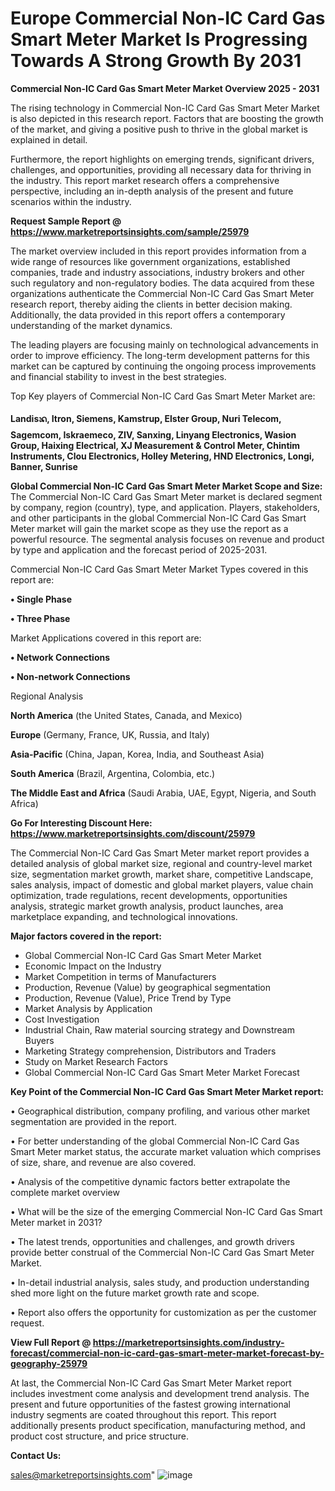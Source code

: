 # Europe Commercial Non-IC Card Gas Smart Meter Market Is Progressing Towards A Strong Growth By 2031

<Strong> Commercial Non-IC Card Gas Smart Meter Market Overview 2025 - 2031</strong>

The rising technology in Commercial Non-IC Card Gas Smart Meter Market is also depicted in this research report. Factors that are boosting the growth of the market, and giving a positive push to thrive in the global market is explained in detail.

Furthermore, the report highlights on emerging trends, significant drivers, challenges, and opportunities, providing all necessary data for thriving in the industry. This report market research offers a comprehensive perspective, including an in-depth analysis of the present and future scenarios within the industry.

<strong>Request Sample Report @ <a href=https://www.marketreportsinsights.com/sample/25979>https://www.marketreportsinsights.com/sample/25979</a></strong>

The market overview included in this report provides information from a wide range of resources like government organizations, established companies, trade and industry associations, industry brokers and other such regulatory and non-regulatory bodies. The data acquired from these organizations authenticate the Commercial Non-IC Card Gas Smart Meter research report, thereby aiding the clients in better decision making. Additionally, the data provided in this report offers a contemporary understanding of the market dynamics.

The leading players are focusing mainly on technological advancements in order to improve efficiency. The long-term development patterns for this market can be captured by continuing the ongoing process improvements and financial stability to invest in the best strategies.

Top Key players of Commercial Non-IC Card Gas Smart Meter Market are:

<strong>Landisᬪ, Itron, Siemens, Kamstrup, Elster Group, Nuri Telecom, Sagemcom, Iskraemeco, ZIV, Sanxing, Linyang Electronics, Wasion Group, Haixing Electrical, XJ Measurement & Control Meter, Chintim Instruments, Clou Electronics, Holley Metering, HND Electronics, Longi, Banner, Sunrise</strong>

<strong><b>Global Commercial Non-IC Card Gas Smart Meter Market Scope and Size:</b></strong>
The Commercial Non-IC Card Gas Smart Meter market is declared segment by company, region (country), type, and application. Players, stakeholders, and other participants in the global Commercial Non-IC Card Gas Smart Meter market will gain the market scope as they use the report as a powerful resource. The segmental analysis focuses on revenue and product by type and application and the forecast period of 2025-2031.

Commercial Non-IC Card Gas Smart Meter Market Types covered in this report are:

<strong>• Single Phase

• Three Phase</strong>

Market Applications covered in this report are:

<strong>• Network Connections

• Non-network Connections</strong> 

Regional Analysis

<strong>North America</strong> (the United States, Canada, and Mexico)

<strong>Europe</strong> (Germany, France, UK, Russia, and Italy)

<strong>Asia-Pacific</strong> (China, Japan, Korea, India, and Southeast Asia)

<strong>South America</strong> (Brazil, Argentina, Colombia, etc.)

<strong>The Middle East and Africa</strong> (Saudi Arabia, UAE, Egypt, Nigeria, and South Africa)

<strong>Go For Interesting Discount Here: <a href=https://www.marketreportsinsights.com/discount/25979>https://www.marketreportsinsights.com/discount/25979</a></strong>

The Commercial Non-IC Card Gas Smart Meter market report provides a detailed analysis of global market size, regional and country-level market size, segmentation market growth, market share, competitive Landscape, sales analysis, impact of domestic and global market players, value chain optimization, trade regulations, recent developments, opportunities analysis, strategic market growth analysis, product launches, area marketplace expanding, and technological innovations.

<strong><b>Major factors covered in the report:</b></strong>
<ul>
  <li>Global Commercial Non-IC Card Gas Smart Meter Market </li>
  <li>Economic Impact on the Industry</li>
  <li>Market Competition in terms of Manufacturers</li>
  <li>Production, Revenue (Value) by geographical segmentation</li>
  <li>Production, Revenue (Value), Price Trend by Type</li>
  <li>Market Analysis by Application</li>
  <li>Cost Investigation</li>
  <li>Industrial Chain, Raw material sourcing strategy and Downstream Buyers</li>
  <li>Marketing Strategy comprehension, Distributors and Traders</li>
  <li>Study on Market Research Factors</li>
  <li>Global Commercial Non-IC Card Gas Smart Meter Market Forecast</li>
</ul>

<strong><b>Key Point of the Commercial Non-IC Card Gas Smart Meter Market report:</b></strong>

• Geographical distribution, company profiling, and various other market segmentation are provided in the report.

• For better understanding of the global Commercial Non-IC Card Gas Smart Meter market status, the accurate market valuation which comprises of size, share, and revenue are also covered.

• Analysis of the competitive dynamic factors better extrapolate the complete market overview

• What will be the size of the emerging Commercial Non-IC Card Gas Smart Meter market in 2031?

• The latest trends, opportunities and challenges, and growth drivers provide better construal of the Commercial Non-IC Card Gas Smart Meter Market.

• In-detail industrial analysis, sales study, and production understanding shed more light on the future market growth rate and scope.

• Report also offers the opportunity for customization as per the customer request.

<strong><b>View Full Report @ <a href=https://marketreportsinsights.com/industry-forecast/commercial-non-ic-card-gas-smart-meter-market-forecast-by-geography-25979>https://marketreportsinsights.com/industry-forecast/commercial-non-ic-card-gas-smart-meter-market-forecast-by-geography-25979</a></b></strong>


At last, the Commercial Non-IC Card Gas Smart Meter Market report includes investment come analysis and development trend analysis. The present and future opportunities of the fastest growing international industry segments are coated throughout this report. This report additionally presents product specification, manufacturing method, and product cost structure, and price structure.

<strong>Contact Us:</strong>

sales@marketreportsinsights.com"
![image](https://github.com/user-attachments/assets/cde99c20-450e-498a-96d6-bde644560d7b)
